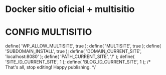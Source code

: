 # Docker sitio oficial + multisitio


# CONFIG MULTISITIO
define( 'WP_ALLOW_MULTISITE', true );
define( 'MULTISITE', true );
define( 'SUBDOMAIN_INSTALL', true );
define( 'DOMAIN_CURRENT_SITE', 'localhost:8080' );
define( 'PATH_CURRENT_SITE', '/' );
define( 'SITE_ID_CURRENT_SITE', 1 );
define( 'BLOG_ID_CURRENT_SITE', 1 );
/* That's all, stop editing! Happy publishing. */